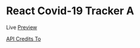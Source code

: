 # React Covid-19 Tracker A

Live [Preview](https://covid19-tracker-mr62.web.app/)

[API Credits To](https://covid19.mathdro.id/api/)
